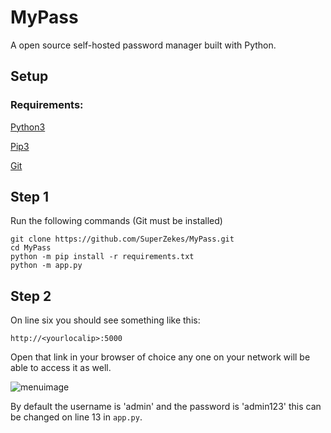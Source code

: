 # MyPass
A open source self-hosted password manager built with Python.

## Setup

### Requirements:

[Python3](https://www.python.org/downloads/)

[Pip3](https://bootstrap.pypa.io/get-pip.py)

[Git](https://git-scm.com/)

## Step 1

Run the following commands (Git must be installed)

```
git clone https://github.com/SuperZekes/MyPass.git
cd MyPass
python -m pip install -r requirements.txt
python -m app.py
```

## Step 2

On line six you should see something like this:

```
http://<yourlocalip>:5000
```

Open that link in your browser of choice any one on your network will be able to access it as well.

![menuimage](https://i.imgur.com/6f7G85H.png)

By default the username is 'admin' and the password is 'admin123' this can be changed on line 13 in `app.py`.
